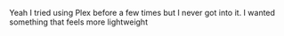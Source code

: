 Yeah I tried using Plex before a few times but I never got into it. I wanted something that feels more lightweight
